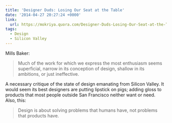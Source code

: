 ```yaml
---
title: 'Designer Duds: Losing Our Seat at the Table'
date: '2014-04-27 20:27:24 +0000'
link:
  url: https://mokriya.quora.com/Designer-Duds-Losing-Our-Seat-at-the-Table
tags:
  - Design
  - Silicon Valley
---
```

Mills Baker:

> Much of the work for which we express the most enthusiasm seems superficial, narrow in its conception of design, shallow in its ambitions, or just ineffective.

A necessary critique of the state of design emanating from Silicon Valley. It would seem its best designers are putting lipstick on pigs; adding gloss to products that most people outside San Francisco neither want or need. Also, this:

> Design is about solving problems that humans have, not problems that products have.
